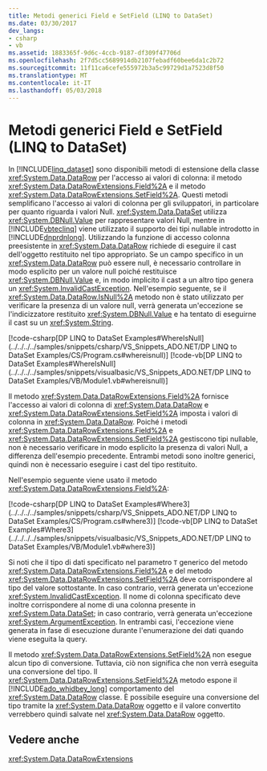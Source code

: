 ```yaml
---
title: Metodi generici Field e SetField (LINQ to DataSet)
ms.date: 03/30/2017
dev_langs:
- csharp
- vb
ms.assetid: 1883365f-9d6c-4ccb-9187-df309f47706d
ms.openlocfilehash: 2f7d5cc5689914db2107febadf60bee6da1c2b72
ms.sourcegitcommit: 11f11ca6cefe555972b3a5c99729d1a7523d8f50
ms.translationtype: MT
ms.contentlocale: it-IT
ms.lasthandoff: 05/03/2018
---
```

# <a name="generic-field-and-setfield-methods-linq-to-dataset"></a>Metodi generici Field e SetField (LINQ to DataSet)
In [!INCLUDE[linq_dataset](../../../../includes/linq-dataset-md.md)] sono disponibili metodi di estensione della classe <xref:System.Data.DataRow> per l'accesso ai valori di colonna: il metodo <xref:System.Data.DataRowExtensions.Field%2A> e il metodo <xref:System.Data.DataRowExtensions.SetField%2A>. Questi metodi semplificano l'accesso ai valori di colonna per gli sviluppatori, in particolare per quanto riguarda i valori Null. <xref:System.Data.DataSet> utilizza <xref:System.DBNull.Value> per rappresentare valori Null, mentre in [!INCLUDE[vbteclinq](../../../../includes/vbteclinq-md.md)] viene utilizzato il supporto dei tipi nullable introdotto in [!INCLUDE[dnprdnlong](../../../../includes/dnprdnlong-md.md)]. Utilizzando la funzione di accesso colonna preesistente in <xref:System.Data.DataRow> richiede di eseguire il cast dell'oggetto restituito nel tipo appropriato. Se un campo specifico in un <xref:System.Data.DataRow> può essere null, è necessario controllare in modo esplicito per un valore null poiché restituisce <xref:System.DBNull.Value> e, in modo implicito il cast a un altro tipo genera un <xref:System.InvalidCastException>. Nell'esempio seguente, se il <xref:System.Data.DataRow.IsNull%2A> metodo non è stato utilizzato per verificare la presenza di un valore null, verrà generata un'eccezione se l'indicizzatore restituito <xref:System.DBNull.Value> e ha tentato di eseguirne il cast su un <xref:System.String>.  
  
 [!code-csharp[DP LINQ to DataSet Examples#WhereIsNull](../../../../samples/snippets/csharp/VS_Snippets_ADO.NET/DP LINQ to DataSet Examples/CS/Program.cs#whereisnull)]
 [!code-vb[DP LINQ to DataSet Examples#WhereIsNull](../../../../samples/snippets/visualbasic/VS_Snippets_ADO.NET/DP LINQ to DataSet Examples/VB/Module1.vb#whereisnull)]  
  
 Il metodo <xref:System.Data.DataRowExtensions.Field%2A> fornisce l'accesso ai valori di colonna di <xref:System.Data.DataRow> e <xref:System.Data.DataRowExtensions.SetField%2A> imposta i valori di colonna in <xref:System.Data.DataRow>. Poiché i metodi <xref:System.Data.DataRowExtensions.Field%2A> e <xref:System.Data.DataRowExtensions.SetField%2A> gestiscono tipi nullable, non è necessario verificare in modo esplicito la presenza di valori Null, a differenza dell'esempio precedente. Entrambi metodi sono inoltre generici, quindi non è necessario eseguire i cast del tipo restituito.  
  
 Nell'esempio seguente viene usato il metodo <xref:System.Data.DataRowExtensions.Field%2A>:  
  
 [!code-csharp[DP LINQ to DataSet Examples#Where3](../../../../samples/snippets/csharp/VS_Snippets_ADO.NET/DP LINQ to DataSet Examples/CS/Program.cs#where3)]
 [!code-vb[DP LINQ to DataSet Examples#Where3](../../../../samples/snippets/visualbasic/VS_Snippets_ADO.NET/DP LINQ to DataSet Examples/VB/Module1.vb#where3)]  
  
 Si noti che il tipo di dati specificato nel parametro `T` generico del metodo <xref:System.Data.DataRowExtensions.Field%2A> e del metodo <xref:System.Data.DataRowExtensions.SetField%2A> deve corrispondere al tipo del valore sottostante. In caso contrario, verrà generata un'eccezione <xref:System.InvalidCastException>. Il nome di colonna specificato deve inoltre corrispondere al nome di una colonna presente in <xref:System.Data.DataSet>; in caso contrario, verrà generata un'eccezione <xref:System.ArgumentException>. In entrambi casi, l'eccezione viene generata in fase di esecuzione durante l'enumerazione dei dati quando viene eseguita la query.  
  
 Il metodo <xref:System.Data.DataRowExtensions.SetField%2A> non esegue alcun tipo di conversione. Tuttavia, ciò non significa che non verrà eseguita una conversione del tipo. Il <xref:System.Data.DataRowExtensions.SetField%2A> metodo espone il [!INCLUDE[ado_whidbey_long](../../../../includes/ado-whidbey-long-md.md)] comportamento del <xref:System.Data.DataRow> classe. È possibile eseguire una conversione del tipo tramite la <xref:System.Data.DataRow> oggetto e il valore convertito verrebbero quindi salvate nel <xref:System.Data.DataRow> oggetto.  
  
## <a name="see-also"></a>Vedere anche  
 <xref:System.Data.DataRowExtensions>
